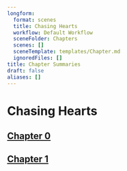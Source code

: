 ```yaml
---
longform:
  format: scenes
  title: Chasing Hearts
  workflow: Default Workflow
  sceneFolder: Chapters
  scenes: []
  sceneTemplate: templates/Chapter.md
  ignoredFiles: []
title: Chapter Summaries
draft: false
aliases: []
---
```

# Chasing Hearts

## [Chapter 0](Chapter%200.md)

## [Chapter 1](Chapter%201.md)

